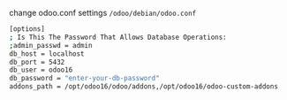 

change odoo.conf settings `/odoo/debian/odoo.conf`

```sh
[options]
; Is This The Password That Allows Database Operations:
;admin_passwd = admin
db_host = localhost
db_port = 5432
db_user = odoo16
db_password = "enter-your-db-password"
addons_path = /opt/odoo16/odoo/addons,/opt/odoo16/odoo-custom-addons
```